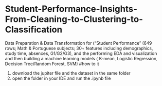 # Student-Performance-Insights-From-Cleaning-to-Clustering-to-Classification
Data Preparation &amp; Data Transformation for (“Student Performance” (649 rows; Math &amp; Portuguese subjects; 30+ features including demographics, study time, absences, G1/G2/G3), and the performing EDA and visualization and then building a machine learning models ( K-mean, Logistic Regression, Decision Tree/Random Forest, SVM) 
 #how to it
 1. download the jupiter file and the dataset in the same folder 
 2. open the folder in your IDE and run the .ipynb file 
 
